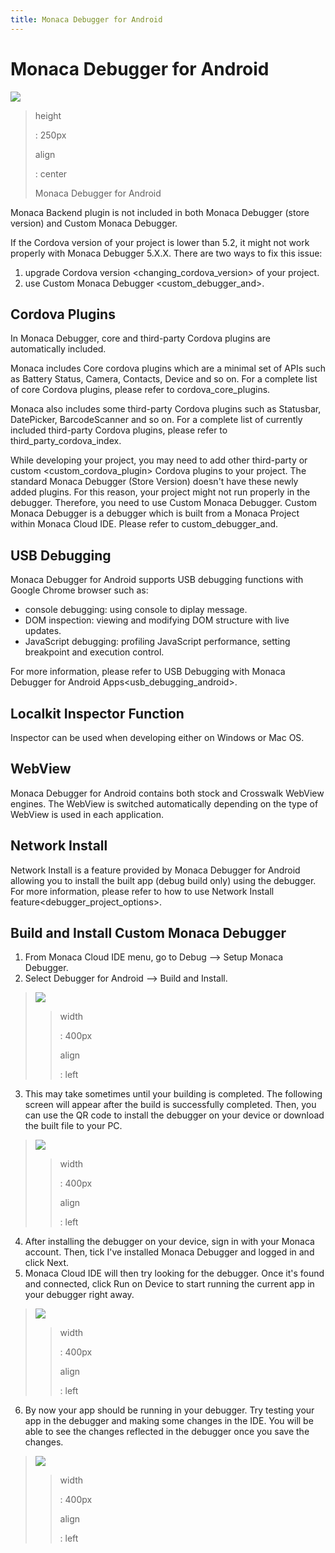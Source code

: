 ```yaml
---
title: Monaca Debugger for Android
---
```



Monaca Debugger for Android
===========================

![](images/debugger_android/3.png)

> height
>
> :   250px
>
> align
>
> :   center
>
> Monaca Debugger for Android

<div class="admonition note">

Monaca Backend plugin is not included in both Monaca Debugger (store
version) and Custom Monaca Debugger.

</div>

<div class="admonition note">

If the Cordova version of your project is lower than 5.2, it might not
work properly with Monaca Debugger 5.X.X. There are two ways to fix this
issue:

1.  upgrade Cordova version &lt;changing\_cordova\_version&gt; of your
    project.
2.  use Custom Monaca Debugger &lt;custom\_debugger\_and&gt;.

</div>

Cordova Plugins
---------------

In Monaca Debugger, core and third-party Cordova plugins are
automatically included.

Monaca includes Core cordova plugins which are a minimal set of APIs
such as Battery Status, Camera, Contacts, Device and so on. For a
complete list of core Cordova plugins, please refer to
cordova\_core\_plugins.

Monaca also includes some third-party Cordova plugins such as Statusbar,
DatePicker, BarcodeScanner and so on. For a complete list of currently
included third-party Cordova plugins, please refer to
third\_party\_cordova\_index.

While developing your project, you may need to add other third-party or
custom &lt;custom\_cordova\_plugin&gt; Cordova plugins to your project.
The standard Monaca Debugger (Store Version) doesn't have these newly
added plugins. For this reason, your project might not run properly in
the debugger. Therefore, you need to use Custom Monaca Debugger. Custom
Monaca Debugger is a debugger which is built from a Monaca Project
within Monaca Cloud IDE. Please refer to custom\_debugger\_and.

USB Debugging
-------------

Monaca Debugger for Android supports USB debugging functions with Google
Chrome browser such as:

-   console debugging: using console to diplay message.
-   DOM inspection: viewing and modifying DOM structure with live
    updates.
-   JavaScript debugging: profiling JavaScript performance, setting
    breakpoint and execution control.

For more information, please refer to
USB Debugging with Monaca Debugger for Android Apps&lt;usb\_debugging\_android&gt;.

Localkit Inspector Function
---------------------------

Inspector can be used when developing either on Windows or Mac OS.

WebView
-------

Monaca Debugger for Android contains both stock and Crosswalk WebView
engines. The WebView is switched automatically depending on the type of
WebView is used in each application.

Network Install
---------------

Network Install is a feature provided by Monaca Debugger for Android
allowing you to install the built app (debug build only) using the
debugger. For more information, please refer to
how to use Network Install feature&lt;debugger\_project\_options&gt;.

Build and Install Custom Monaca Debugger
----------------------------------------

1.  From Monaca Cloud IDE menu, go to
    Debug --&gt; Setup Monaca Debugger.
2.  Select Debugger for Android --&gt; Build and Install.

> ![](images/debugger_android/1.png)
>
> > width
> >
> > :   400px
> >
> > align
> >
> > :   left
> >
3.  This may take sometimes until your building is completed. The
    following screen will appear after the build is successfully
    completed. Then, you can use the QR code to install the debugger on
    your device or download the built file to your PC.

> ![](images/debugger_android/4.png)
>
> > width
> >
> > :   400px
> >
> > align
> >
> > :   left
> >
4.  After installing the debugger on your device, sign in with your
    Monaca account. Then, tick
    I've installed Monaca Debugger and logged in and click Next.
5.  Monaca Cloud IDE will then try looking for the debugger. Once it's
    found and connected, click Run on Device to start running the
    current app in your debugger right away.

> ![](images/debugger_android/5.png)
>
> > width
> >
> > :   400px
> >
> > align
> >
> > :   left
> >
6.  By now your app should be running in your debugger. Try testing your
    app in the debugger and making some changes in the IDE. You will be
    able to see the changes reflected in the debugger once you save the
    changes.

> ![](images/debugger_android/6.png)
>
> > width
> >
> > :   400px
> >
> > align
> >
> > :   left
> >

